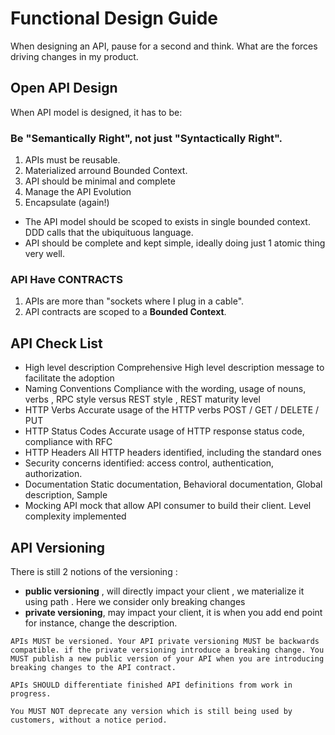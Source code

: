 # Functional Design Guide

When designing an API, pause for a second and think. What are the forces driving changes in my product.

## Open API Design

When API model is designed, it has to be:
### Be "Semantically Right", not just "Syntactically Right".

1. APIs must be reusable.
2. Materialized arround Bounded Context.
3. API should be minimal and complete
4. Manage the API Evolution
5. Encapsulate (again!)

- The API model should be scoped to exists in  single bounded context. DDD calls that the ubiquituous language.
- API should be complete and kept simple, ideally doing just 1 atomic thing very well.

### API Have CONTRACTS 

1. APIs are more than "sockets where I plug in a cable".
2. API contracts are scoped to a <b>Bounded Context</b>.

## API Check List

- High level description Comprehensive High level description message to facilitate the adoption
- Naming Conventions Compliance with the wording, usage of nouns, verbs , RPC style versus REST style , REST maturity level
- HTTP Verbs Accurate usage of the HTTP verbs POST / GET / DELETE / PUT
- HTTP Status Codes Accurate usage of HTTP response status code, compliance with RFC
- HTTP Headers All HTTP headers identified, including the standard ones
- Security concerns identified: access control, authentication, authorization.
- Documentation Static documentation, Behavioral documentation, Global description, Sample
- Mocking API mock that allow API consumer to build their client. Level complexity implemented

## API Versioning

There is still 2 notions of the versioning : 
- <b>public versioning</b> , will directly impact your client , we materialize it using path . Here we consider only breaking changes 
- <b>private versioning</b>, may impact your client, it is when you add end point for instance, change the description.

```
APIs MUST be versioned. Your API private versioning MUST be backwards compatible. if the private versioning introduce a breaking change. You MUST publish a new public version of your API when you are introducing breaking changes to the API contract.

APIs SHOULD differentiate finished API definitions from work in progress.

You MUST NOT deprecate any version which is still being used by
customers, without a notice period.
```
